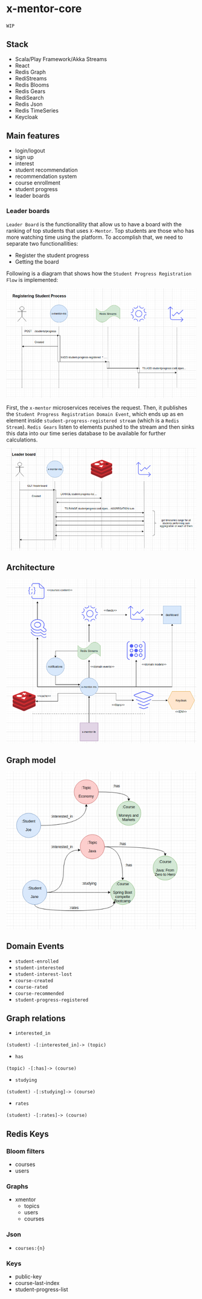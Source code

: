# x-mentor-core

`WIP`

## Stack

* Scala/Play Framework/Akka Streams
* React
* Redis Graph
* RediStreams
* Redis Blooms
* Redis Gears
* RediSearch
* Redis Json
* Redis TimeSeries
* Keycloak

## Main features

* login/logout
* sign up
* interest
* student recommendation
* recommendation system
* course enrollment
* student progress
* leader boards

### Leader boards

`Leader Board` is the functionallity that allow us to have a board with the ranking of top students that uses `X-Mentor`. Top students are those who has more watching time using the platform. To accomplish that, we need to separate two functionallities:

* Register the student progress
* Getting the board

Following is a diagram that shows how the `Student Progress Registration Flow` is implemented:  

![Alt text](diagrams/student-progress-registration.png?raw=true "Student Progress Registration Flow")

First, the `x-mentor` microservices receives the request. Then, it publishes the `Student Progress Registration Domain Event`, which ends up as en element inside `student-progress-registered stream` (which is a `Redis Stream`). `Redis Gears` listen to elements pushed to the stream and then sinks this data into our time series database to be available for further calculations.

![Alt text](diagrams/leader-board.png?raw=true "Leader Board Flow")

## Architecture

![Alt text](diagrams/x-mentor-arch.png?raw=true "Architecture")

## Graph model

![Alt text](diagrams/graph-model.png?raw=true "Graph model")

## Domain Events

* `student-enrolled`
* `student-interested`
* `student-interest-lost`
* `course-created`
* `course-rated`
* `course-recommended`
* `student-progress-registered`

## Graph relations

* `interested_in`

`(student) -[:interested_in]-> (topic)`

* `has`

`(topic) -[:has]-> (course)`

* `studying`

`(student) -[:studying]-> (course)`

* `rates`

`(student) -[:rates]-> (course)`

## Redis Keys

### Bloom filters

* courses
* users

### Graphs

* xmentor
	- topics
	- users
	- courses 

### Json

* `courses:{n}`

### Keys

* public-key
* course-last-index
* student-progress-list